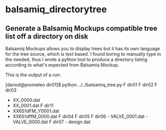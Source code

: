 # balsamiq_directorytree
## Generate a Balsamiq Mockups compatible tree list off a directory on disk

Balsamiq Mockups allows you to display trees but it has its own language for the tree source, which is text based.
I found boring to manually type in the needed, thus I wrote a python tool to produce a directory listing according to what's expected from Balsamiq Mockup.

This is the output of a run:

[dariod@prometeo dir01]$ python ../../balsamiq_tree.py
F dir01
 F dir02
  F dir03
   - XX_0000.dat
   - XX_0001.dat
  F dir11
   - XX6S1dFM_Y0001.dat
   - XX6S1dffM_0000.dat
 F dir04
  F dir05
   F dir06
    - VALVE_0001.dat
    - VALVE_0000.dat
   F dir07
    - design.dat
